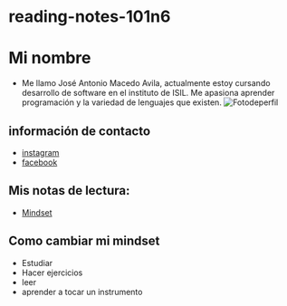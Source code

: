 # reading-notes-101n6
# Mi nombre
- Me llamo José Antonio Macedo Avila, actualmente estoy cursando desarrollo de software en el instituto de ISIL.
Me apasiona aprender programación y la variedad de lenguajes que existen.
![Fotodeperfil](https://github.com/user-attachments/assets/26dfa8d5-4749-408e-a8a0-b6ca4b6363d0)

## información de contacto
- [instagram](https://www.instagram.com/jose_macd0/)
- [facebook](https://www.facebook.com/Fresaturnip10/)
## Mis notas de lectura: 
- [Mindset](./mindset.md)

## Como cambiar mi mindset
- Estudiar
- Hacer ejercicios
- leer
- aprender a tocar un instrumento

